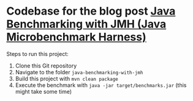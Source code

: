 # Codebase for the blog post [Java Benchmarking with JMH (Java Microbenchmark Harness)](https://rieckpil.de/howto-java-benchmarking-with-jmh-java-microbenchmark-harness/)

Steps to run this project:

1. Clone this Git repository
2. Navigate to the folder `java-benchmarking-with-jmh`
3. Build this project with `mvn clean package`
4. Execute the benchmark with `java -jar target/benchmarks.jar` (this might take some time)

